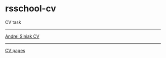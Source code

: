 # rsschool-cv
CV task
___
[Andrei Siniak CV](https://phoeni10.github.io/rsschool-cv/cv)
___
[CV pages](https://Phoeni10.github.io/rsschool-cv/)

